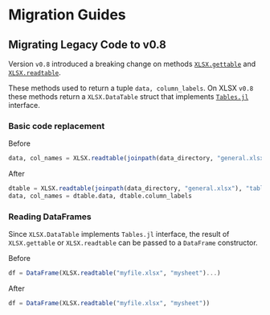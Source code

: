 # Migration Guides

## Migrating Legacy Code to v0.8

Version `v0.8` introduced a breaking change on methods [`XLSX.gettable`](@ref) and [`XLSX.readtable`](@ref).

These methods used to return a tuple `data, column_labels`.
On XLSX `v0.8` these methods return a `XLSX.DataTable` struct that implements [`Tables.jl`](https://github.com/JuliaData/Tables.jl) interface.

### Basic code replacement

Before

```julia
data, col_names = XLSX.readtable(joinpath(data_directory, "general.xlsx"), "table4")
```

After

```julia
dtable = XLSX.readtable(joinpath(data_directory, "general.xlsx"), "table4")
data, col_names = dtable.data, dtable.column_labels
```

### Reading DataFrames

Since `XLSX.DataTable` implements `Tables.jl` interface,
the result of `XLSX.gettable` or `XLSX.readtable` can be
passed to a `DataFrame` constructor.

Before

```julia
df = DataFrame(XLSX.readtable("myfile.xlsx", "mysheet")...)
```

After

```julia
df = DataFrame(XLSX.readtable("myfile.xlsx", "mysheet"))
```
